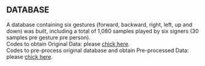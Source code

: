 DATABASE
--
A database containing six gestures (forward, backward, right, left, up and down) was built, including a total of 1,080 samples played by six signers (30 samples pre gesture pre person). <br>
Codes to obtain Original Data: please [chick here](https://github.com/Real-time-embedded10/Magic-Music-Player/tree/master/Software/Hand%20Gesture%20Recognition/Software%20Used%20in%20Database%20Establishment/1.%20Data%20Collection).<br>
Codes to pre-process original database and obtain Pre-processed Data: please [chick here](https://github.com/Real-time-embedded10/Magic-Music-Player/tree/master/Software/Hand%20Gesture%20Recognition/Software%20Used%20in%20Database%20Establishment/2.%20Pre-processing).<br>
